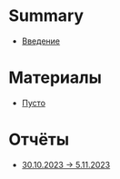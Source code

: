 # Summary

- [Введение](./introduction.md)

# Материалы

- [Пусто]()

# Отчёты

- [30.10.2023 -> 5.11.2023]()
